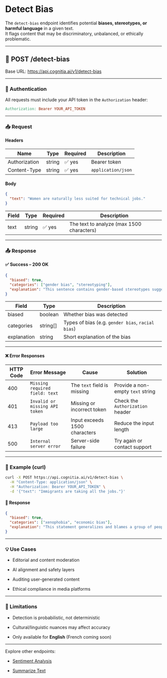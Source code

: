 # Detect Bias

The `detect-bias` endpoint identifies potential **biases, stereotypes, or harmful language** in a given text.  
It flags content that may be discriminatory, unbalanced, or ethically problematic.

---

## 📌 POST /detect-bias

Base URL: <https://api.cognitia.ai/v1/detect-bias>

---

### 🔐 Authentication

All requests must include your API token in the `Authorization` header:

```makefile
Authorization: Bearer YOUR_API_TOKEN
```

---

### 📥 Request

#### Headers

| Name           | Type    | Required | Description              |
|----------------|---------|----------|--------------------------|
| Authorization  | string  | ✅ yes    | Bearer token             |
| Content-Type   | string  | ✅ yes    | `application/json`       |

#### Body

```json
{
  "text": "Women are naturally less suited for technical jobs."
}
```

| Field | Type   | Required | Description                               |
| ----- | ------ | -------- | ----------------------------------------- |
| text  | string | ✅ yes    | The text to analyze (max 1500 characters) |

---

### 📤 Response

#### ✅ Success – 200 OK

```json
{
  "biased": true,
  "categories": ["gender bias", "stereotyping"],
  "explanation": "This sentence contains gender-based stereotypes suggesting women are less capable in technical fields."
}
```

| Field       | Type      | Description                                       |
| ----------- | --------- | ------------------------------------------------- |
| biased      | boolean   | Whether bias was detected                         |
| categories  | string\[] | Types of bias (e.g. `gender bias`, `racial bias`) |
| explanation | string    | Short explanation of the bias                     |

---

#### ❌ Error Responses

| HTTP Code | Error Message                  | Cause                         | Solution                          |
| --------- | ------------------------------ | ----------------------------- | --------------------------------- |
| 400       | `Missing required field: text` | The `text` field is missing   | Provide a non-empty `text` string |
| 401       | `Invalid or missing API token` | Missing or incorrect token    | Check the `Authorization` header  |
| 413       | `Payload too large`            | Input exceeds 1500 characters | Reduce the input length           |
| 500       | `Internal server error`        | Server-side failure           | Try again or contact support      |

---

### 🧪 Example (curl)

```bash
curl -X POST https://api.cognitia.ai/v1/detect-bias \
  -H "Content-Type: application/json" \
  -H "Authorization: Bearer YOUR_API_TOKEN" \
  -d '{"text": "Immigrants are taking all the jobs."}'
```

#### 📘 Response

```json
{
  "biased": true,
  "categories": ["xenophobia", "economic bias"],
  "explanation": "This statement generalizes and blames a group of people, which is a form of bias."
}
```

---

### 💡 Use Cases

- Editorial and content moderation

- AI alignment and safety layers

- Auditing user-generated content

- Ethical compliance in media platforms

---

### 🛑 Limitations

- Detection is probabilistic, not deterministic

- Cultural/linguistic nuances may affect accuracy

- Only available for **English** (French coming soon)

---

Explore other endpoints:

- [Sentiment Analysis](/endpoints/sentiment.md)

- [Summarize Text](/endpoints/summarize.md)
